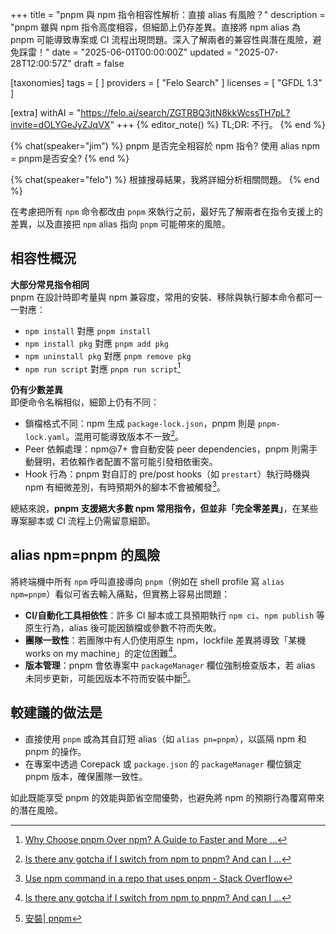 +++
title = "pnpm 與 npm 指令相容性解析：直接 alias 有風險？"
description = "pnpm 雖與 npm 指令高度相容，但細節上仍存差異。直接將 npm alias 為 pnpm 可能導致專案或 CI 流程出現問題。深入了解兩者的兼容性與潛在風險，避免踩雷！"
date = "2025-06-01T00:00:00Z"
updated = "2025-07-28T12:00:57Z"
draft = false

[taxonomies]
tags = [ ]
providers = [ "Felo Search" ]
licenses = [ "GFDL 1.3" ]

[extra]
withAI = "<https://felo.ai/search/ZGTRBQ3jtN8kkWcssTH7pL?invite=dOLYGeJyZJqVX>"
+++
{% editor_note() %}
TL;DR: 不行。
{% end %}

{% chat(speaker="jim") %}
pnpm 是否完全相容於 npm 指令? 使用 alias npm = pnpm是否安全?
{% end %}

{% chat(speaker="felo") %}
根據搜尋結果，我將詳細分析相關問題。
{% end %}

在考慮把所有 `npm` 命令都改由 `pnpm` 來執行之前，最好先了解兩者在指令支援上的差異，以及直接把 `npm` alias 指向 `pnpm` 可能帶來的風險。

## 相容性概況

**大部分常見指令相同**  
pnpm 在設計時即考量與 npm 兼容度，常用的安裝、移除與執行腳本命令都可一一對應：  

- `npm install` 對應 `pnpm install`  
- `npm install pkg` 對應 `pnpm add pkg`  
- `npm uninstall pkg` 對應 `pnpm remove pkg`  
- `npm run script` 對應 `pnpm run script`[^2]  

**仍有少數差異**  
即便命令名稱相似，細節上仍有不同：  

- 鎖檔格式不同：npm 生成 `package-lock.json`，pnpm 則是 `pnpm-lock.yaml`。混用可能導致版本不一致[^3]。  
- Peer 依賴處理：npm@7+ 會自動安裝 peer dependencies，pnpm 則需手動聲明，若依賴作者配置不當可能引發相依衝突。  
- Hook 行為：pnpm 對自訂的 pre/post hooks（如 `prestart`）執行時機與 npm 有細微差別，有時預期外的腳本不會被觸發[^15]。  

總結來說，**pnpm 支援絕大多數 npm 常用指令，但並非「完全零差異」**，在某些專案腳本或 CI 流程上仍需留意細節。

## alias npm=pnpm 的風險

將終端機中所有 `npm` 呼叫直接導向 `pnpm`（例如在 shell profile 寫 `alias npm=pnpm`）看似可省去輸入痛點，但實務上容易出問題：

- **CI/自動化工具相依性**：許多 CI 腳本或工具預期執行 `npm ci`、`npm publish` 等原生行為，alias 後可能因鎖檔或參數不符而失敗。  
- **團隊一致性**：若團隊中有人仍使用原生 npm，lockfile 差異將導致「某機 works on my machine」的定位困難[^3]。  
- **版本管理**：pnpm 會依專案中 `packageManager` 欄位強制檢查版本，若 alias 未同步更新，可能因版本不符而安裝中斷[^6]。  

## 較建議的做法是

- 直接使用 `pnpm` 或為其自訂短 alias（如 `alias pn=pnpm`），以區隔 npm 和 pnpm 的操作。  
- 在專案中透過 Corepack 或 `package.json` 的 `packageManager` 欄位鎖定 pnpm 版本，確保團隊一致性。  

如此既能享受 pnpm 的效能與節省空間優勢，也避免將 npm 的預期行為覆寫帶來的潛在風險。

[^2]: [Why Choose pnpm Over npm? A Guide to Faster and More ...](https://medium.com/@chauhananubhav16/why-choose-pnpm-over-npm-a-guide-to-faster-and-more-efficient-package-management-084041268519)
[^3]: [Is there any gotcha if I switch from npm to pnpm? And can I ...](https://news.ycombinator.com/item?id=30920152)
[^6]: [安裝| pnpm](https://pnpm.io/zh-TW/9.x/installation)
[^15]: [Use npm command in a repo that uses pnpm - Stack Overflow](https://stackoverflow.com/questions/76390323/use-npm-command-in-a-repo-that-uses-pnpm)
